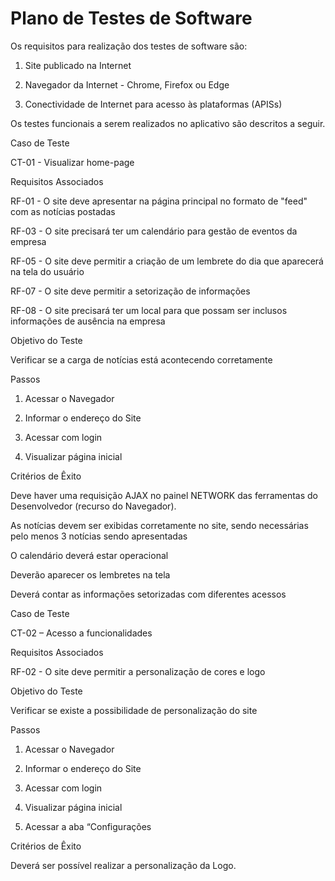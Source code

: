 # Plano de Testes de Software

Os requisitos para realização dos testes de software são: 

1. Site publicado na Internet 

2. Navegador da Internet - Chrome, Firefox ou Edge 

3. Conectividade de Internet para acesso às plataformas (APISs) 

 

Os testes funcionais a serem realizados no aplicativo são descritos a seguir. 

 

Caso de Teste 

CT-01 - Visualizar home-page 

Requisitos Associados 

RF-01 - O site deve apresentar na página principal no formato de "feed" com as notícias postadas 

RF-03 - O site precisará ter um calendário para gestão de eventos da empresa 

RF-05 - O site deve permitir a criação de um lembrete do dia que aparecerá na tela do usuário 

RF-07 - O site deve permitir a setorização de informações 

RF-08 - O site precisará ter um local para que possam ser inclusos informações de ausência na empresa 

Objetivo do Teste 

Verificar se a carga de notícias está acontecendo corretamente 

Passos 

1) Acessar o Navegador 

2) Informar o endereço do Site 

3) Acessar com login 

4) Visualizar página inicial 

Critérios de Êxito 

Deve haver uma requisição AJAX no painel NETWORK das ferramentas do Desenvolvedor (recurso do Navegador). 

As notícias devem ser exibidas corretamente no site, sendo necessárias pelo menos 3 notícias sendo apresentadas 

O calendário deverá estar operacional 

Deverão aparecer os lembretes na tela  

Deverá contar as informações setorizadas com diferentes acessos 

 

 

Caso de Teste 

CT-02 – Acesso a funcionalidades 

Requisitos Associados 

RF-02 - O site deve permitir a personalização de cores e logo 

Objetivo do Teste 

Verificar se existe a possibilidade de personalização do site 

Passos 

1) Acessar o Navegador 

2) Informar o endereço do Site 

3) Acessar com login 

4) Visualizar página inicial 

5) Acessar a aba “Configurações 

 

Critérios de Êxito 

Deverá ser possível realizar a personalização da Logo. 

